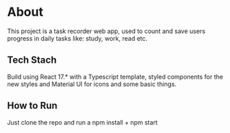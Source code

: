 # About

This project is a task recorder web app, used to count and save users progress in daily tasks like: study, work, read etc.

## Tech Stach

Build using React 17.* with a Typescript template, styled components for the new styles and Material UI for icons and some basic things.

## How to Run

Just clone the repo and run a npm install + npm start

